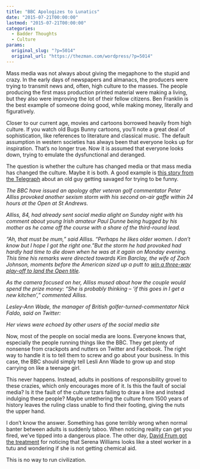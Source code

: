 ```yaml
---
title: "BBC Apologizes to Lunatics"
date: "2015-07-21T00:00:00"
lastmod: "2015-07-21T00:00:00"
categories:
  - Badder Thoughts
  - Culture
params:
  original_slug: "?p=5014"
  original_url: "https://thezman.com/wordpress/?p=5014"
---
```


Mass media was not always about giving the megaphone to the stupid and
crazy. In the early days of newspapers and almanacs, the producers were
trying to transmit news and, often, high culture to the masses. The
people producing the first mass production printed material were making
a living, but they also were improving the lot of their fellow citizens.
Ben Franklin is the best example of someone doing good, while making
money, literally and figuratively.

Closer to our current age, movies and cartoons borrowed heavily from
high culture. If you watch old Bugs Bunny cartoons, you’ll note a great
deal of sophistication, like references to literature and classical
music. The default assumption in western societies has always been that
everyone looks up for inspiration. That’s no longer true. Now it is
assumed that everyone looks down, trying to emulate the dysfunctional
and deranged.

The question is whether the culture has changed media or that mass media
has changed the culture. Maybe it is both. A good example is <a
href="http://www.telegraph.co.uk/sport/golf/theopen/11752527/Peter-Alliss-causes-new-storm-with-sexist-remark-about-Open-winner-Zac-Johnsons-wife.html"
rel="noopener" target="_blank">this story from the Telegraph</a> about
an old guy getting savaged for trying to be funny.

*The BBC have issued an apology after veteran golf commentator Peter
Alliss provoked another sexism storm with his second on-air gaffe within
24 hours at the Open at St Andrews.*

*Alliss, 84, had already sent social media alight on Sunday night with
his comment about young Irish amateur Paul Dunne being hugged by his
mother as he came off the course with a share of the third-round lead.*

*“Ah, that must be mum,” said Alliss. “Perhaps he likes older women. I
don’t know but I hope I got the right one.”But the storm he had provoked
had hardly had time to die down when he was at it again on Monday
evening. This time his remarks were directed towards Kim Barclay, the
wife of Zach Johnson, moments before the American sized up a putt to
[win a three-way play-off to land the Open
title](http://www.telegraph.co.uk/sport/golf/theopen/11752235/The-Open-2015-Zach-Johnson-holds-nerve-against-Marc-Leishman-and-Louis-Oosthuizen-to-win-first-Claret-Jug.html).*

*As the camera focused on her, Alliss mused about how the couple would
spend the prize money: “She is probably thinking – ‘if this goes in I
get a new kitchen’,” commented Alliss.*

*Lesley-Ann Wade, the manager of British golfer-turned-commentator Nick
Faldo, said on Twitter:*

*Her views were echoed by other users of the social media site*

Now, most of the people on social media are loons. Everyone knows that,
especially the people running things like the BBC. They get plenty of
nonsense from crackpots and nutters on Twitter and Facebook. The right
way to handle it is to tell them to screw and go about your business. In
this case, the BBC should simply tell Lesli Ann Wade to grow up and stop
carrying on like a teenage girl.

This never happens. Instead, adults in positions of responsibility
grovel to these crazies, which only encourages more of it. Is this the
fault of social media? Is it the fault of the culture tzars failing to
draw a line and instead indulging these people? Maybe untethering the
culture from 1500 years of history leaves the ruling class unable to
find their footing, giving the nuts the upper hand.

I don’t know the answer. Something has gone terribly wrong when normal
banter between adults is suddenly taboo. When noticing reality can get
you fired, we’ve tipped into a dangerous place. The other day, <a
href="http://www.cnn.com/videos/tv/2015/07/14/serena-williams-tweets-david-frum-blitzer-intv-tsr.cnn"
rel="noopener" target="_blank">David Frum got the treatment</a> for
noticing that Serena Williams looks like a steel worker in a tutu and
wondering if she is not getting chemical aid.

This is no way to run civilization.
